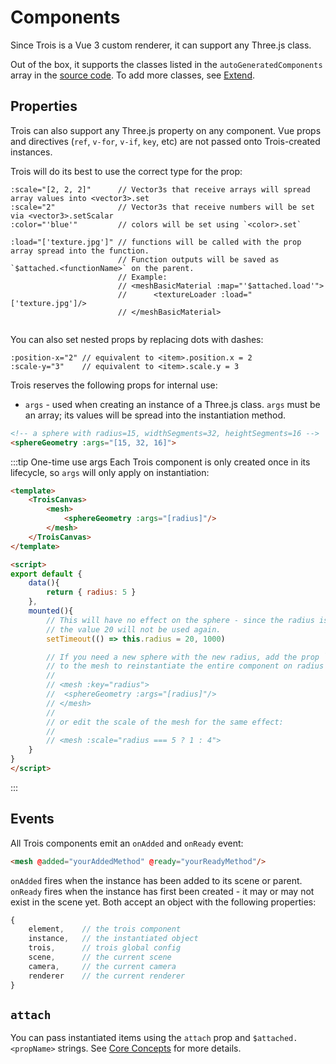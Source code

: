 # Components

Since Trois is a Vue 3 custom renderer, it can support any Three.js class. 

Out of the box, it supports the classes listed in the `autoGeneratedComponents` array in the [source code](https://github.com/troisjs/renderer-proof-of-concept/blob/main/src/renderer/components/components.ts). To add more classes, see [Extend](/renderer/components/extend).

## Properties

Trois can also support any Three.js property on any component. Vue props and directives (`ref`, `v-for`, `v-if`, `key`, etc) are not passed onto Trois-created instances. 

Trois will do its best to use the correct type for the prop:

```
:scale="[2, 2, 2]"      // Vector3s that receive arrays will spread array values into <vector3>.set
:scale="2"              // Vector3s that receive numbers will be set via <vector3>.setScalar
:color="'blue'"         // colors will be set using `<color>.set`

:load="['texture.jpg']" // functions will be called with the prop array spread into the function.
                        // Function outputs will be saved as `$attached.<functionName>` on the parent.
                        // Example:
                        // <meshBasicMaterial :map="'$attached.load'">
                        //      <textureLoader :load="['texture.jpg']/>
                        // </meshBasicMaterial>
                        
```

You can also set nested props by replacing dots with dashes:

```
:position-x="2" // equivalent to <item>.position.x = 2
:scale-y="3"    // equivalent to <item>.scale.y = 3
```

Trois reserves the following props for internal use:

* `args` - used when creating an instance of a Three.js class. `args` must be an array; its values will be spread into the instantiation method.

```html
<!-- a sphere with radius=15, widthSegments=32, heightSegments=16 -->
<sphereGeometry :args="[15, 32, 16]">
```

:::tip One-time use args
Each Trois component is only created once in its lifecycle, so `args` will only apply on instantiation:

```html
<template>
    <TroisCanvas>
        <mesh>
            <sphereGeometry :args="[radius]"/>
        </mesh>
    </TroisCanvas>
</template>

<script>
export default {
    data(){
        return { radius: 5 }
    },
    mounted(){
        // This will have no effect on the sphere - since the radius is 5 at instantiation, 
        // the value 20 will not be used again.
        setTimeout(() => this.radius = 20, 1000)

        // If you need a new sphere with the new radius, add the prop `:key="radius"` 
        // to the mesh to reinstantiate the entire component on radius change:
        //
        // <mesh :key="radius">
        //  <sphereGeometry :args="[radius]"/>
        // </mesh>
        //
        // or edit the scale of the mesh for the same effect:
        //
        // <mesh :scale="radius === 5 ? 1 : 4">
    }
}
</script>
```
:::

## Events

All Trois components emit an `onAdded` and `onReady` event:

```html
<mesh @added="yourAddedMethod" @ready="yourReadyMethod"/>
```

`onAdded` fires when the instance has been added to its scene or parent. `onReady` fires when the instance has first been created - it may or may not exist in the scene yet. Both accept an object with the following properties:

```js
{
    element,    // the trois component
    instance,   // the instantiated object
    trois,      // trois global config
    scene,      // the current scene
    camera,     // the current camera
    renderer    // the current renderer
}
```

## `attach`

You can pass instantiated items using the `attach` prop and `$attached.<propName>` strings. See [Core Concepts](/renderer/core.html#attach) for more details. 